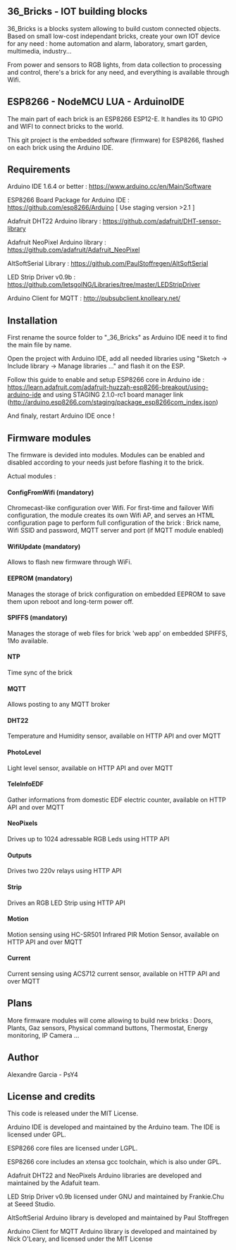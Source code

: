 ## 36_Bricks - IOT building blocks
36_Bricks is a blocks system allowing to build custom connected objects. Based on small low-cost independant bricks, create your own IOT device for any need : home automation and alarm, laboratory, smart garden, multimedia, industry...

From power and sensors to RGB lights, from data collection to processing and control, there's a brick for any need, and everything is available through Wifi. 


## ESP8266 - NodeMCU LUA - ArduinoIDE
The main part of each brick is an ESP8266 ESP12-E. It handles its 10 GPIO and WIFI to connect bricks to the world.

This git project is the embedded software (firmware) for ESP8266, flashed on each brick using the Arduino IDE.

## Requirements
Arduino IDE 1.6.4 or better : https://www.arduino.cc/en/Main/Software

ESP8266 Board Package for Arduino IDE : https://github.com/esp8266/Arduino [ Use staging version >2.1 ]

Adafruit DHT22 Arduino library : https://github.com/adafruit/DHT-sensor-library

Adafruit NeoPixel Arduino library : https://github.com/adafruit/Adafruit_NeoPixel

AltSoftSerial Library : https://github.com/PaulStoffregen/AltSoftSerial

LED Strip Driver v0.9b : https://github.com/letsgoING/Libraries/tree/master/LEDStripDriver

Arduino Client for MQTT : http://pubsubclient.knolleary.net/

## Installation
First rename the source folder to "_36_Bricks" as Arduino IDE need it to find the main file by name.

Open the project with Arduino IDE, add all needed libraries using "Sketch -> Include library -> Manage libraries ..." and flash it on the ESP.

Follow this guide to enable and setup ESP8266 core in Arduino ide : https://learn.adafruit.com/adafruit-huzzah-esp8266-breakout/using-arduino-ide and using STAGING 2.1.0-rc1 board manager link (http://arduino.esp8266.com/staging/package_esp8266com_index.json)

And finaly, restart Arduino IDE once !


## Firmware modules
The firmware is devided into modules. Modules can be enabled and disabled according to your needs just before flashing it to the brick.

Actual modules :
#### ConfigFromWifi (mandatory)
Chromecast-like configuration over Wifi. For first-time and failover Wifi configuration, the module creates its own Wifi AP, and serves an HTML configuration page to perform full configuration of the brick : Brick name, Wifi SSID and password, MQTT server and port (if MQTT module enabled)

#### WifiUpdate (mandatory)
Allows to flash new firmware through WiFi.

#### EEPROM (mandatory)
Manages the storage of brick configuration on embedded EEPROM to save them upon reboot and long-term power off.

#### SPIFFS (mandatory)
Manages the storage of web files for brick 'web app' on embedded SPIFFS, 1Mo available.

#### NTP
Time sync of the brick

#### MQTT
Allows posting to any MQTT broker

#### DHT22
Temperature and Humidity sensor, available on HTTP API and over MQTT

#### PhotoLevel
Light level sensor, available on HTTP API and over MQTT

#### TeleInfoEDF
Gather informations from domestic EDF electric counter, available on HTTP API and over MQTT

#### NeoPixels
Drives up to 1024 adressable RGB Leds using HTTP API

#### Outputs
Drives two 220v relays using HTTP API

#### Strip
Drives an RGB LED Strip using HTTP API

#### Motion
Motion sensing using HC-SR501 Infrared PIR Motion Sensor, available on HTTP API and over MQTT

#### Current
Current sensing using ACS712 current sensor, available on HTTP API and over MQTT


## Plans
More firmware modules will come allowing to build new bricks : Doors, Plants, Gaz sensors, Physical command buttons, Thermostat, Energy monitoring, IP Camera ...

## Author
Alexandre Garcia - PsY4

## License and credits
This code is released under the MIT License.

Arduino IDE is developed and maintained by the Arduino team. The IDE is licensed under GPL.

ESP8266 core files are licensed under LGPL.

ESP8266 core includes an xtensa gcc toolchain, which is also under GPL.

Adafruit DHT22 and NeoPixels Arduino libraries are developed and maintained by the Adafuit team.

LED Strip Driver v0.9b licensed under GNU and maintained by Frankie.Chu at Seeed Studio.

AltSoftSerial Arduino library is developed and maintained by Paul Stoffregen

Arduino Client for MQTT Arduino library is developed and maintained by Nick O'Leary, and licensed under the MIT License